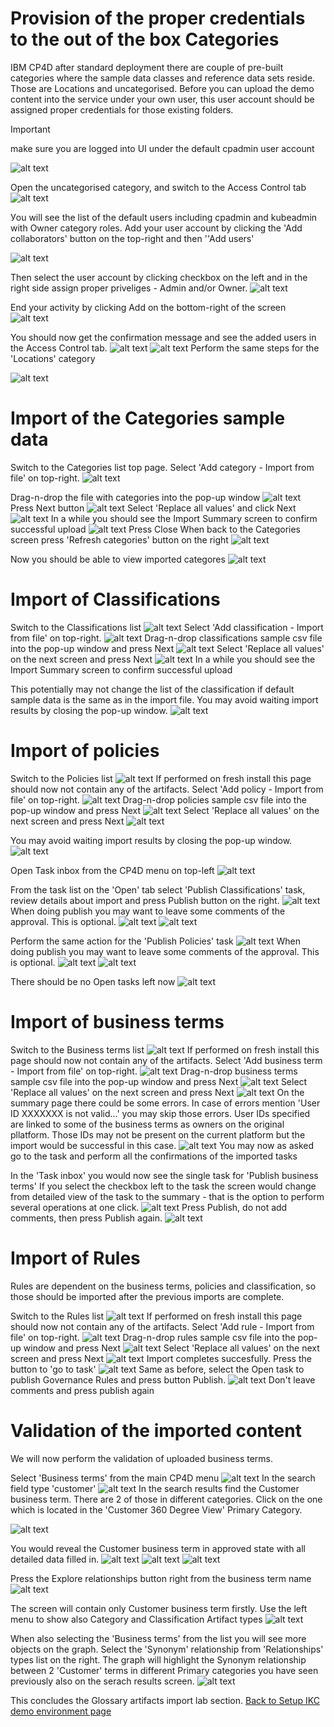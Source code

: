 # Provision of the proper credentials to the out of the box Categories

IBM CP4D after standard deployment there are couple of pre-built categories where the sample data classes and reference data sets reside. Those are Locations and uncategorised. Before you can upload the demo content into the service under your own user, this user account should be assigned proper credentials for those existing folders.

> [!IMPORTANT]
> make sure you are logged into UI under the default cpadmin user account

![alt text](/Setup%20WKC%20demo%20environment/Business%20Terms/images/import_glossary.png)

Open the uncategorised category, and switch to the Access Control tab
![alt text](/Setup%20WKC%20demo%20environment/Business%20Terms/images/import_glossary-1.png)

Уou will see the list of the default users including cpadmin and kubeadmin with Owner category roles. Add your user account by clicking the 'Add collaborators' button on the top-right and then ''Add users'

![alt text](/Setup%20WKC%20demo%20environment/Business%20Terms/images/import_glossary-2.png)

Then select the user account by clicking checkbox on the left and in the right side assign proper priveliges - Admin and/or Owner.
![alt text](/Setup%20WKC%20demo%20environment/Business%20Terms/images/import_glossary-3.png)

End your activity by clicking Add on the bottom-right of the screen
![alt text](/Setup%20WKC%20demo%20environment/Business%20Terms/images/import_glossary-4.png)

You should now get the confirmation message and see the added users in the Access Control tab.
![alt text](/Setup%20WKC%20demo%20environment/Business%20Terms/images/import_glossary-5.png)
![alt text](/Setup%20WKC%20demo%20environment/Business%20Terms/images/import_glossary-6.png)
Perform the same steps for the 'Locations' category

![alt text](/Setup%20WKC%20demo%20environment/Business%20Terms/images/import_glossary-7.png)

# Import of the Categories sample data

Switch to the Categories list top page. Select 'Add category - Import from file' on top-right.
![alt text](/Setup%20WKC%20demo%20environment/Business%20Terms/images/import_glossary-8.png)

Drag-n-drop the file with categories into the pop-up window
![alt text](/Setup%20WKC%20demo%20environment/Business%20Terms/images/import_glossary-9.png)
Press Next button
![alt text](/Setup%20WKC%20demo%20environment/Business%20Terms/images/import_glossary-10.png)
Select 'Replace all values' and click Next
![alt text](/Setup%20WKC%20demo%20environment/Business%20Terms/images/import_glossary-11.png)
In a while you should see the Import Summary screen to confirm successful upload
![alt text](/Setup%20WKC%20demo%20environment/Business%20Terms/images/import_glossary-12.png)
Press Close
When back to the Categories screen press 'Refresh categories' button on the right
![alt text](/Setup%20WKC%20demo%20environment/Business%20Terms/images/import_glossary-13.png)

Now you should be able to view imported categores
![alt text](/Setup%20WKC%20demo%20environment/Business%20Terms/images/import_glossary-14.png)

# Import of Classifications

Switch to the Classifications list
![alt text](/Setup%20WKC%20demo%20environment/Business%20Terms/images/import_glossary-15.png)
Select 'Add classification - Import from file' on top-right.
![alt text](/Setup%20WKC%20demo%20environment/Business%20Terms/images/import_glossary-16.png)
Drag-n-drop classifications sample csv file into the pop-up window and press Next
![alt text](/Setup%20WKC%20demo%20environment/Business%20Terms/images/import_glossary-17.png)
Select 'Replace all values' on the next screen and press Next
![alt text](/Setup%20WKC%20demo%20environment/Business%20Terms/images/import_glossary-18.png)
In a while you should see the Import Summary screen to confirm successful upload

This potentially may not change the list of the classification if default sample data is the same as in the import file.
You may avoid waiting import results by closing the pop-up window.
![alt text](/Setup%20WKC%20demo%20environment/Business%20Terms/images/import_glossary-29.png)

# Import of policies

Switch to the Policies list
![alt text](/Setup%20WKC%20demo%20environment/Business%20Terms/images/import_glossary-24.png)
If performed on fresh install this page should now not contain any of the artifacts.
Select 'Add policy - Import from file' on top-right.
![alt text](/Setup%20WKC%20demo%20environment/Business%20Terms/images/import_glossary-25.png)
Drag-n-drop policies sample csv file into the pop-up window and press Next
![alt text](/Setup%20WKC%20demo%20environment/Business%20Terms/images/import_glossary-26.png)
Select 'Replace all values' on the next screen and press Next
![alt text](/Setup%20WKC%20demo%20environment/Business%20Terms/images/import_glossary-27.png)

You may avoid waiting import results by closing the pop-up window.
![alt text](/Setup%20WKC%20demo%20environment/Business%20Terms/images/import_glossary-28.png)

Open Task inbox from the CP4D menu on top-left
![alt text](/Setup%20WKC%20demo%20environment/Business%20Terms/images/import_glossary-30.png)

From the task list on the 'Open' tab select 'Publish Classifications' task, review details about import and press Publish button on the right.
![alt text](/Setup%20WKC%20demo%20environment/Business%20Terms/images/import_glossary-31.png)
When doing publish you may want to leave some comments of the approval. This is optional.
![alt text](/Setup%20WKC%20demo%20environment/Business%20Terms/images/import_glossary-34.png)
![alt text](/Setup%20WKC%20demo%20environment/Business%20Terms/images/import_glossary-32.png)

Perform the same action for the 'Publish Policies' task
![alt text](/Setup%20WKC%20demo%20environment/Business%20Terms/images/import_glossary-33.png)
When doing publish you may want to leave some comments of the approval. This is optional.
![alt text](/Setup%20WKC%20demo%20environment/Business%20Terms/images/import_glossary-34.png)
![alt text](/Setup%20WKC%20demo%20environment/Business%20Terms/images/import_glossary-35.png)

There should be no Open tasks left now
![alt text](/Setup%20WKC%20demo%20environment/Business%20Terms/images/import_glossary-36.png)

# Import of business terms

Switch to the Business terms list
![alt text](/Setup%20WKC%20demo%20environment/Business%20Terms/images/import_glossary-19.png)
If performed on fresh install this page should now not contain any of the artifacts.
Select 'Add business term - Import from file' on top-right.
![alt text](/Setup%20WKC%20demo%20environment/Business%20Terms/images/import_glossary-20.png)
Drag-n-drop business terms sample csv file into the pop-up window and press Next
![alt text](/Setup%20WKC%20demo%20environment/Business%20Terms/images/import_glossary-21.png)
Select 'Replace all values' on the next screen and press Next
![alt text](/Setup%20WKC%20demo%20environment/Business%20Terms/images/import_glossary-22.png)
On the summary page there could be some errors. In case of errors mention 'User ID XXXXXXX is not valid...' you may skip those errors. User IDs specified are linked to some of the business terms as owners on the original pllatform. Those IDs may not be present on the current platform but the import would be successful in this case.
![alt text](/Setup%20WKC%20demo%20environment/Business%20Terms/images/import_glossary-23.png)
You may now as asked go to the task and perform all the confirmations of the imported tasks

In the 'Task inbox' you would now see the single task for 'Publish business terms'
If you select the checkbox left to the task the screen would change from detailed view of the task to the summary - that is the option to perform several operations at one click.
![alt text](/Setup%20WKC%20demo%20environment/Business%20Terms/images/import_glossary-37.png)
Press Publish, do not add comments, then press Publish again.
![alt text](/Setup%20WKC%20demo%20environment/Business%20Terms/images/import_glossary-38.png)

# Import of Rules

Rules are dependent on the business terms, policies and classification, so those should be imported after the previous imports are complete.

Switch to the Rules list
![alt text](/Setup%20WKC%20demo%20environment/Business%20Terms/images/import_glossary-39.png)
If performed on fresh install this page should now not contain any of the artifacts.
Select 'Add rule - Import from file' on top-right.
![alt text](/Setup%20WKC%20demo%20environment/Business%20Terms/images/import_glossary-40.png)
Drag-n-drop rules sample csv file into the pop-up window and press Next
![alt text](/Setup%20WKC%20demo%20environment/Business%20Terms/images/import_glossary-41.png)
Select 'Replace all values' on the next screen and press Next
![alt text](/Setup%20WKC%20demo%20environment/Business%20Terms/images/import_glossary-42.png)
Import completes succesfully. Press the button to 'go to task'
![alt text](/Setup%20WKC%20demo%20environment/Business%20Terms/images/import_glossary-43.png)
Same as before, select the Open task to publish Governance Rules and press button Publish.
![alt text](/Setup%20WKC%20demo%20environment/Business%20Terms/images/import_glossary-44.png)
Don't leave comments and press publish again

# Validation of the imported content

We will now perform the validation of uploaded business terms.

Select 'Business terms' from the main CP4D menu
![alt text](/Setup%20WKC%20demo%20environment/Business%20Terms/images/import_glossary-45.png)
In the search field type 'customer'
![alt text](/Setup%20WKC%20demo%20environment/Business%20Terms/images/import_glossary-46.png)
In the search results find the Customer business term. There are 2 of those in different categories. Click on the one which is located in the 'Customer 360 Degree View' Primary Category.

![alt text](/Setup%20WKC%20demo%20environment/Business%20Terms/images/import_glossary-47.png)

You would reveal the Customer business term in approved state with all detailed data filled in.
![alt text](/Setup%20WKC%20demo%20environment/Business%20Terms/images/import_glossary-48.png)
![alt text](/Setup%20WKC%20demo%20environment/Business%20Terms/images/import_glossary-49.png)
![alt text](/Setup%20WKC%20demo%20environment/Business%20Terms/images/import_glossary-50.png)

Press the Explore relationships button right from the business term name
![alt text](/Setup%20WKC%20demo%20environment/Business%20Terms/images/import_glossary-51.png)

The screen will contain only Customer business term firstly. Use the left menu to show also Category and Classification Artifact types
![alt text](/Setup%20WKC%20demo%20environment/Business%20Terms/images/import_glossary-52.png)

When also selecting the 'Business terms' from the list you will see more objects on the graph. Select the 'Synonym' relationship from 'Relationships' types list on the right. The graph will highlight the Synonym relationship between 2 'Customer' terms in different Primary categories you have seen previously also on the serach results screen.
![alt text](/Setup%20WKC%20demo%20environment/Business%20Terms/images/import_glossary-53.png)

This concludes the Glossary artifacts import lab section.
[Back to Setup IKC demo environment page](/Setup%20WKC%20demo%20environment/WKC_demo_setup_general_steps.md)
